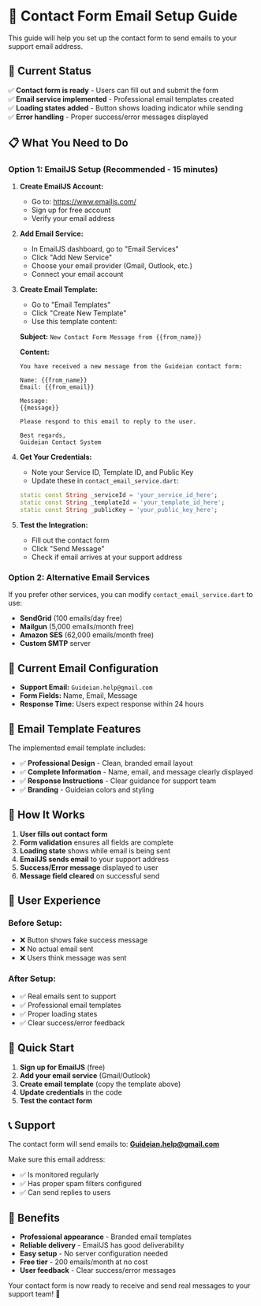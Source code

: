 # 📧 Contact Form Email Setup Guide

This guide will help you set up the contact form to send emails to your support email address.

## 🎯 Current Status

✅ **Contact form is ready** - Users can fill out and submit the form  
✅ **Email service implemented** - Professional email templates created  
✅ **Loading states added** - Button shows loading indicator while sending  
✅ **Error handling** - Proper success/error messages displayed  

## 📋 What You Need to Do

### Option 1: EmailJS Setup (Recommended - 15 minutes)

1. **Create EmailJS Account:**
   - Go to: https://www.emailjs.com/
   - Sign up for free account
   - Verify your email address

2. **Add Email Service:**
   - In EmailJS dashboard, go to "Email Services"
   - Click "Add New Service"
   - Choose your email provider (Gmail, Outlook, etc.)
   - Connect your email account

3. **Create Email Template:**
   - Go to "Email Templates"
   - Click "Create New Template"
   - Use this template content:

   **Subject:** `New Contact Form Message from {{from_name}}`

   **Content:**
   ```
   You have received a new message from the Guideian contact form:

   Name: {{from_name}}
   Email: {{from_email}}

   Message:
   {{message}}

   Please respond to this email to reply to the user.

   Best regards,
   Guideian Contact System
   ```

4. **Get Your Credentials:**
   - Note your Service ID, Template ID, and Public Key
   - Update these in `contact_email_service.dart`:

   ```dart
   static const String _serviceId = 'your_service_id_here';
   static const String _templateId = 'your_template_id_here';
   static const String _publicKey = 'your_public_key_here';
   ```

5. **Test the Integration:**
   - Fill out the contact form
   - Click "Send Message"
   - Check if email arrives at your support address

### Option 2: Alternative Email Services

If you prefer other services, you can modify `contact_email_service.dart` to use:

- **SendGrid** (100 emails/day free)
- **Mailgun** (5,000 emails/month free)
- **Amazon SES** (62,000 emails/month free)
- **Custom SMTP** server

## 📧 Current Email Configuration

- **Support Email:** `Guideian.help@gmail.com`
- **Form Fields:** Name, Email, Message
- **Response Time:** Users expect response within 24 hours

## 🎨 Email Template Features

The implemented email template includes:

- ✅ **Professional Design** - Clean, branded email layout
- ✅ **Complete Information** - Name, email, and message clearly displayed
- ✅ **Response Instructions** - Clear guidance for support team
- ✅ **Branding** - Guideian colors and styling

## 🔧 How It Works

1. **User fills out contact form**
2. **Form validation** ensures all fields are complete
3. **Loading state** shows while email is being sent
4. **EmailJS sends email** to your support address
5. **Success/Error message** displayed to user
6. **Message field cleared** on successful send

## 📱 User Experience

### Before Setup:
- ❌ Button shows fake success message
- ❌ No actual email sent
- ❌ Users think message was sent

### After Setup:
- ✅ Real emails sent to support
- ✅ Professional email templates
- ✅ Proper loading states
- ✅ Clear success/error feedback

## 🚀 Quick Start

1. **Sign up for EmailJS** (free)
2. **Add your email service** (Gmail/Outlook)
3. **Create email template** (copy the template above)
4. **Update credentials** in the code
5. **Test the contact form**

## 📞 Support

The contact form will send emails to: **Guideian.help@gmail.com**

Make sure this email address:
- ✅ Is monitored regularly
- ✅ Has proper spam filters configured
- ✅ Can send replies to users

## 🎉 Benefits

- **Professional appearance** - Branded email templates
- **Reliable delivery** - EmailJS has good deliverability
- **Easy setup** - No server configuration needed
- **Free tier** - 200 emails/month at no cost
- **User feedback** - Clear success/error messages

Your contact form is now ready to receive and send real messages to your support team! 🎉
